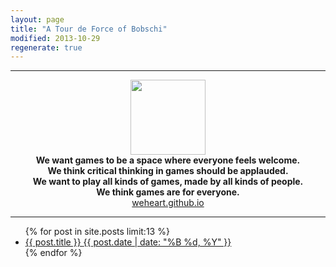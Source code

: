 ```yaml
---
layout: page
title: "A Tour de Force of Bobschi"
modified: 2013-10-29
regenerate: true
---
```


---

<div style="text-align: center;">
  <img src="{{ site.base-url }}/images/weheart.png" width="120px" height="120px" />
</div>
<div style="text-align: center;">
<strong>We want games to be a space where everyone feels welcome.<br/>
We think critical thinking in games should be applauded.<br/>
We want to play all kinds of games, made by all kinds of people.<br/>
We think games are for everyone.<br/></strong>
<a href="https://weheart.github.io/">weheart.github.io</a>
</div>

---

<ul class="post-list">
{% for post in site.posts limit:13 %} 
  <li><article><a href="{{ site.url }}{{ post.url }}">{{ post.title }} <span class="entry-date"><time datetime="{{ post.date | date_to_xmlschema }}">{{ post.date | date: "%B %d, %Y" }}</time></span></a></article></li>
{% endfor %}
</ul>
